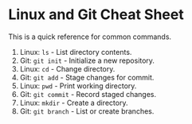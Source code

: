 # Linux and Git Cheat Sheet

This is a quick reference for common commands.
1.	Linux: `ls` - List directory contents.
2.	Git: `git init` - Initialize a new repository. 
3.	Linux: `cd` - Change directory.
4.	Git: `git add` - Stage changes for commit.
5.	Linux: `pwd` - Print working directory.
6.	Git: `git commit` - Record staged changes.
7.	Linux: `mkdir` - Create a directory.
8.	Git: `git branch` - List or create branches.
